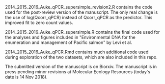 2014_2015_2016_Auke_qPCR_supersimple_revision2.R contains the code used for the post-review version of the manuscript. The only real change is the use of log(Qcorr_qPCR) instead of Qcorr_qPCR as the predictor. This improved fit to zero count values.

2014_2015_2016_Auke_qPCR_supersimple.R contains the final code used for the analyses and figures included in "Environmental DNA for the enumeration and management of Pacific salmon" by Levi et al.

2014_2015_2016_Auke_qPCR.Rmd contains much additional code used during exploration of the two datasets, which are also included in this repo.

The submitted version of the manuscript is on Biorxiv. The manuscript is in press pending minor revisions at Molecular Ecology Resources (today's date is 14 Nov 2018).
